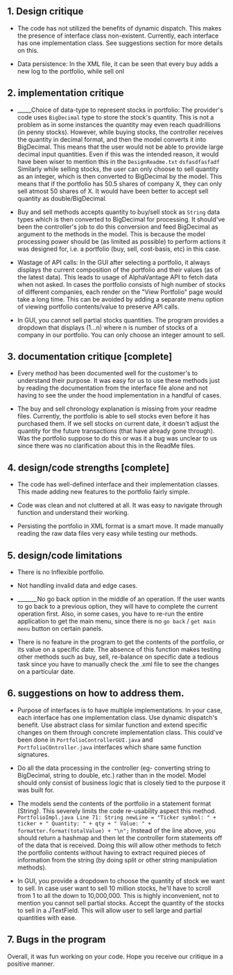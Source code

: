 ## 1. Design critique

- The code has not utilized the benefits of dynamic dispatch. This makes the presence of interface class non-existent.
Currently, each interface has one implementation class. See suggestions section for more details on this.


- Data persistence: In the XML file, it can be seen that every buy adds a new log to the portfolio, while sell onl


## 2. implementation critique

- _____Choice of data-type to represent stocks in portfolio: The provider's code uses `BigDecimal` type to store the stock's quantity. 
This is not a problem as in some instances the quantity may even reach quadrillions (in penny stocks). However, while buying stocks, the controller 
receives the quantity in decimal format, and then the model converts it into BigDecimal. This means that the user would not be able to provide large decimal input quantities.
Even if this was the intended reason, it would have been wiser to mention this in the `DesignReadme.txt`
    `dsfasdfasfadf`
    Similarly while selling stocks, the user can only choose to sell quantity as an integer, which is then converted to BigDecimal by the model.
    This means that if the portfolio has 50.5 shares of company X, they can only sell atmost 50 shares of X. It would have been better to accept sell quantity as double/BigDecimal. 


- Buy and sell methods accepts quantity to buy/sell stock as `String` data types which is then converted to BigDecimal for processing. 
It should've been the controller's job to do this conversion and feed BigDecimal as argument to the methods in the model. 
This is because the model processing power should be (as limited as possible) to perform actions it was designed for, i.e. a portfolio (buy, sell, cost-basis, etc) in this case.


- Wastage of API calls: In the GUI after selecting a portfolio, it always displays the current composition of the portfolio and their values (as of the latest data).
This leads to usage of AlphaVantage API to fetch data when not asked. In cases the portfolio consists of high number of stocks of different companies, each render on the "View Portfolio" 
page would take a long time. This can be avoided by adding a separate menu option of viewing portfolio contents/value to preserve API calls.


- In GUI, you cannot sell partial stocks quantities. The program provides a dropdown that displays (1...n) where n is number of stocks
of a company in our portfolio. You can only choose an integer amount to sell.

  
## 3. documentation critique [complete]

- Every method has been documented well for the customer's to understand their purpose. 
It was easy for us to use these methods just by reading the documentation from the interface file alone and 
not having to see the under the hood implementation in a handful of cases.


- The buy and sell chronology explanation is missing from your readme files. Currently, the portfolio is able to sell stocks even before it has 
purchased them. If we sell stocks on current date, it doesn't adjust the quantity for the future transactions (that have already gone through).
Was the portfolio suppose to do this or was it a bug was unclear to us since there was no clarification about this in the ReadMe files.


## 4. design/code strengths [complete]

- The code has well-defined interface and their implementation classes. This made adding new features to the portfolio fairly simple.

- Code was clean and not cluttered at all. It was easy to navigate through function and understand their working. 

- Persisting the portfolio in XML format is a smart move. It made manually reading the raw data files very easy while testing our methods.


## 5. design/code limitations

- There is no Inflexible portfolio.

- Not handling invalid data and edge cases. 

- _______No go back option in the middle of an operation. If the user wants to go back to a previous option, they will have to complete the current operation first.
Also, in some cases, you have to re-run the entire application to get the main menu, since there is no `go back` / `get main menu` button on certain panels.

- There is no feature in the program to get the contents of the portfolio, or its value on a specific date. The absence of this function makes
testing other methods such as buy, sell, re-balance on specific date a tedious task since you have to manually check the .xml file to see the changes on a particular date.
 

## 6. suggestions on how to address them.

- Purpose of interfaces is to have multiple implementations. In your case, each interface has one implementation class.
Use dynamic dispatch's benefit. Use abstract class for similar function and extend specific changes on them through concrete implementation class.
This could've been done in `PortfolioControllerGUI.java` and `PortfolioCOntroller.java` interfaces which share same function signatures.


- Do all the data processing in the controller (eg- converting string to BigDecimal, string to double, etc.) rather than in the model.
Model should only consist of business logic that is closely tied to the purpose it was built for. 


- The models send the contents of the portfolio in a statement format (String). This severely limits the code re-usability aspect this method.
`PortfolioImpl.java Line 71: String newLine = "Ticker symbol: " + ticker + " Quantity: " + qty + " Value: " + formatter.format(totalValue) + "\n";`
Instead of the line above, you should return a hashmap and then let the controller form statements off of the data that is received.
Doing this will allow other methods to fetch the portfolio contents without having to extract required pieces of information from the string (by doing split or other string manipulation methods).


- In GUI, you provide a dropdown to choose the quantity of stock we want to sell. In case user want to sell 10 million stocks, he'll have to scroll
from 1 to all the down to 10,000,000. This is highly inconvenient, not to mention you cannot sell partial stocks. 
Accept the quantity of the stocks to sell in a JTextField. This will allow user to sell large and partial quantities with ease.


## 7. Bugs in the program



Overall, it was fun working on your code. Hope you receive our critique in a positive manner. 

